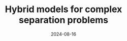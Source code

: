 ---
title: "Hybrid models for complex separation problems"
collection: talks
type: "Talk"
effort: "other"
permalink: /talks/ntnu_talk_aug2024
venue: "NTNU - Norwegian University of Science and Technology"
date: 2024-08-16
location: "Trondheim, Norway"
---